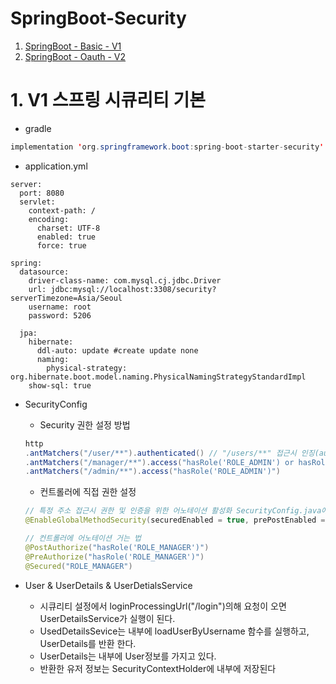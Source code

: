 # SpringBoot-Security
1. [SpringBoot - Basic - V1](#1.V1-스프링-시큐리티-기본)
2. [SpringBoot - Oauth - V2](#2.V2)

# 1. V1 스프링 시큐리티 기본
+ gradle
```java
implementation 'org.springframework.boot:spring-boot-starter-security'
```

+ application.yml
```
server:
  port: 8080
  servlet:
    context-path: /
    encoding:
      charset: UTF-8
      enabled: true
      force: true
      
spring:
  datasource:
    driver-class-name: com.mysql.cj.jdbc.Driver
    url: jdbc:mysql://localhost:3308/security?serverTimezone=Asia/Seoul
    username: root
    password: 5206
    
  jpa:
    hibernate:
      ddl-auto: update #create update none
      naming:
        physical-strategy: org.hibernate.boot.model.naming.PhysicalNamingStrategyStandardImpl
    show-sql: true
```

+ SecurityConfig

    + Security 권한 설정 방법
    ```java
    http
    .antMatchers("/user/**").authenticated() // "/users/**" 접근시 인징(authenticated) 필요
    .antMatchers("/manager/**").access("hasRole('ROLE_ADMIN') or hasRole('ROLE_MANAGER')") // "/manager/**" 인가(권한) 필요
    .antMatchers("/admin/**").access("hasRole('ROLE_ADMIN')")
    ```

    + 컨트롤러에 직접 권한 설정
    ```java
    // 특정 주소 접근시 권한 및 인증을 위한 어노테이션 활성화 SecurityConfig.java에 설정
    @EnableGlobalMethodSecurity(securedEnabled = true, prePostEnabled = true)

    // 컨트롤러에 어노테이션 거는 법
    @PostAuthorize("hasRole('ROLE_MANAGER')")
    @PreAuthorize("hasRole('ROLE_MANAGER')")
    @Secured("ROLE_MANAGER")
    ```

+ User & UserDetails & UserDetialsService
    + 시큐리티 설정에서 loginProcessingUrl("/login")의해 요청이 오면 UserDetailsService가 실행이 된다.
    + UsedDetailsSevice는 내부에 loadUserByUsername 함수를 실행하고, UserDetails를 반환 한다.
    + UserDetails는 내부에 User정보를 가지고 있다.
    + 반환한 유저 정보는 SecurityContextHolder에 내부에 저장된다
    


